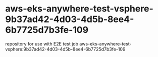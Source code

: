 # aws-eks-anywhere-test-vsphere-9b37ad42-4d03-4d5b-8ee4-6b7725d7b3fe-109
repository for use with E2E test job aws-eks-anywhere-test-vsphere:9b37ad42-4d03-4d5b-8ee4-6b7725d7b3fe-109
